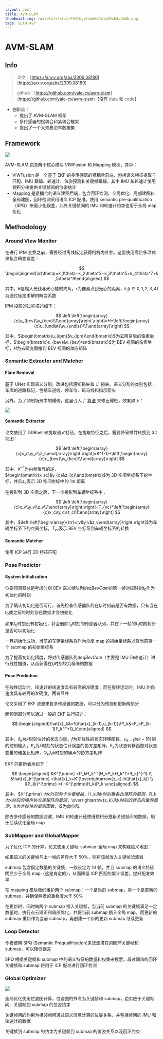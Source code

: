 ```yaml
---
layout: post
title: AVM-SLAM
thumbnail-img: /assets/static/FOhlbyptzoWXVJxlq9Dcb4vGnGb.png
tags: SLAM AVP
---
```


# AVM-SLAM

## Info

> 论文：[https://arxiv.org/abs/2309.08180](https://arxiv.org/abs/2309.08180)
>
> github：[https://github.com/yale-cv/avm-slam](https://github.com/yale-cv/avm-slam)【没有 data 和 code】

- 创新点：
  - 提出了 AVM-SLAM 框架
  - 多传感器的松耦合和紧耦合框架
  - 提出了一个大规模泊车数据集

## Framework

![](../assets/static/FOhlbyptzoWXVJxlq9Dcb4vGnGb.png)

AVM-SLAM 包含两个核心模块 VIWFusion 和 Mapping 模块，其中：

- VIWFusion 是一个基于 EKF 的多传感器的紧耦合前端，包括语义特征提取与匹配、IMU 跟踪、轮速计、位姿预测和关键帧跟踪，其中 IMU 和轮速计使用预积分来提供关键帧间的位姿估计
- Mapping 是紧耦合的语义建图后端，包含回环检测、全局优化、局部建图和全局建图，回环检测采用语义 ICP 配准，使用 semantic pre-qualification（SPQ）来最小化误差，此外关键帧间的 IMU 和轮速计约束也用于全局 map 优化

## Methodology

### Around View Monitor

在进行 IPM 变换之前，需要经过离线标定获得相机内外参。这里使用高阶多项式来拟合畸变误差：

$$
\begin{aligned}\\r(\theta)=k_1\theta+k_2\theta^3+k_3\theta^5+k_4\theta^7+k_5\theta^9\end{aligned}
$$

其中，$\theta$是输入光线与光心轴的夹角，$r$为像素点到光心的距离，$k_i(i \in {0,1,2,3,4})$为通过标定求解的畸变系数

IPM 投影的过程描述如下：

$$
\left.\left[\begin{array}{c}u_{bev}\\v_{bev}\\1\end{array}\right.\right]=H*\left[\begin{array}{c}u_{undist}\\v_{undist}\\1\end{array}\right]
$$

其中，$\begin{bmatrix}u_{ipm}&v_{ipm}\end{bmatrix}$为去畸变后的像素坐标，$\begin{bmatrix}u_{bev}&v_{bev}\end{bmatrix}$为 BEV 视图的像素坐标，$H$为去畸变图像到 BEV 视图的单应矩阵

### Semantic Extractor and Matcher

#### Flare Removal

基于 UNet 实现语义分割，改进包括感知损失和 L1 损失。语义分割的类别包括：车库的道路标记，包括车道线、停车位、斑马线和指示箭头

另外，为了抑制场景中的耀斑，这里引入了 [算法](https://ieeexplore.ieee.org/abstract/document/8754735) 来修正耀斑，效果如下：

![](../assets/static/H1rhbVNr3oBERGx84u7cN5JYnfc.png)

#### Semantic Extractor

论文使用了 DDRnet 来提取语义特征，在提取特征之后，需要降采样并转换到 3D 视图：

$$
\left.\left[\begin{array}{c}x_c\\y_c\\z_c\end{array}\right.\right]=K^{-1}*\left[\begin{array}{c}u_{bev}\\v_{bev}\\1\end{array}\right]
$$

其中，$K^{-1}$为内参矩阵的逆，$\begin{bmatrix}x_{c}&y_{c}&z_{c}\end{bmatrix}$为 3D 空间坐标系下的坐标，并且$z_c$表示 3D 空间坐标中的 1m 距离

在投影到 3D 空间之后，下一步投影到车辆坐标系中：

$$
\left.\left[\begin{array}{c}x_v\\y_v\\z_v\\1\end{array}\right.\right]=T_{vc}*\left[\begin{array}{c}x_c\\y_c\\z_c\\1\end{array}\right]
$$

其中，$\left.\left[\begin{array}{rrr}x_v&y_v&z_v\end{array}\right.\right]$为车辆坐标系下的空间坐标，$T_{vc}$表示 BEV 坐标系到车辆坐标系的转换

#### Semantic Matcher

使用 ICP 进行 3D 特征匹配

### Pose Predictor

#### System Initialization

位姿预测器总是考虑时刻 BEV 语义帧队列$deqBevCam$的第一帧对应时刻$t_{0}$作为初始化的时刻

为了确认初始化是否可行，首先检查传感器队列在$t_0$时刻前是否有数据，只有当在$t_0$或之前的时刻存在数据才会初始化

如果$t_0$时刻没有初始化，将会删除$t_0$时刻的传感器队列，并在下一帧的$t_1$时刻判断是否可以初始化

一旦初始化成功，当前的车辆坐标系将作为全局 map 的初始坐标系以及当前第一个 submap 的初始坐标系

为了提高初始化精度，将对传感器队列$deqBevCam$（主要是 IMU 和轮速计）进行线性插值，从而获得在$t_i$时刻较为精确的数据

#### Pose Prediction

在线性运动时，轮速计的线速度具有较高的准确度；而在旋转运动时，IMU 的角速度具有较高的准确度，两者互补

论文采用了 EKF 滤波来自多传感器的数据，可以分为预测和更新两部分

而预测部分可以通过一般的 EKF 进行描述：

$$
\begin{aligned}\hat{x}_k&=f(\hat{x}_{k-1},u_{k-1})\\P_k&=F_kP_{k-1}F_k^T+Q_k\end{aligned}
$$

其中，$\hat x_k$为$k$时刻估计的状态向量，$f$为非线性的状态转移函数，$u_{k-1}$为$k-1$时刻的控制输入，$P_k$为$k$时刻的状态估计误差的协方差矩阵，$F_k$为状态转移函数对状态变量的雅各比矩阵，$Q_k$为$k$时刻的噪声的协方差矩阵

EKF 的更新表示如下：

$$
\begin{aligned}
&K^{\prime} =P_kH_k^T(H_kP_kH_k^T+R_k)^{-1}  \\
&\hat{x}_k^{\prime} =\hat{x}_k+K'(\overrightarrow{z_k}-h(\hat{x}_k))  \\
&P_{k}^{\prime} =(I-K^{\prime}H_k)P_k 
\end{aligned}
$$

其中，$K^{\prime} $为$k$时刻的卡尔曼增益，$H_k$为$k$时刻雅各比矩阵的量测，$R_k$为$k$时刻的噪声协方差矩阵的量测，$\overrightarrow{z_k}$为$k$时刻的状态向量的量测，$h$为非线性的量测函数，$I$为单位阵

除去多传感器的数据滤波，IMU 和轮速计还使用预积分更新关键帧间的数据，用于后续优化全局 map

### SubMapper and GlobalMapper

为了优化 ICP 的计算，论文使用关键帧-submap-全局 map 来构建语义地图：

如果语义的关键帧与上一帧的差异大于 50%，则将该帧放入关键帧滤波器

submap 包含固定数量的关键帧，一般设定为 10 帧，并且 submap 的语义特征明显少于全局 map（这是肯定的），从而降低 ICP 匹配的累计误差，提升配准效率

在 mapping 模块我们维护两个 submap：一个是当前 submap，另一个是更新的 submap，并确保两者的重叠度大于 50%

在更新时，同时向两个 submap 插入关键帧，当当前 submap 的关键帧满足一定数量时，执行点云矫正和局部优化，并将当前 submap 插入全局 map，而更新的 submap 重新作为当前 submap，再创建一个新的更新 submap 继续更新

### Loop Detector

作者使用 SPQ (Semantic Prequalification)来滤波潜在的回环关键帧和 submap，可以降低误差

SPQ 根据关键帧和 submap 中的语义特征的数量和权重来投票，超过阈值的回环关键帧和 submap 将用于 ICP 配准进行回环检测

### Global Optimizer

![](../assets/static/Asmjbtrc3oysyVxeYAIc9Ob2nGd.png)

全局优化使用位姿图计算，位姿图的节点为关键帧和 submap，边对应于关键帧间、关键帧到 submap 的位姿约束

关键帧间的约束为相邻帧间通过语义信息计算的位姿关系，并包括帧间的 IMU 和轮速计的数据

关键帧到 submap 的约束为关键帧到 submap 的位姿关系以及回环约束
